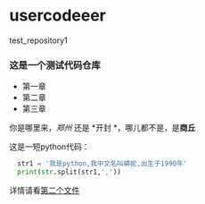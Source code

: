# usercodeeer
test_repository1

### 这是一个测试代码仓库
- 第一章
- 第二章
- 第三章

你是哪里来，*郑州* 还是 *开封 *，哪儿都不是，是**商丘**

这是一短python代码：
```python
  str1 = '我是python,我中文名叫蟒蛇,出生于1990年'
  print(str.split(str1,','))
```
详情请看[第二个文件](https://github.com/mphanker/usercodeeer/blob/main/second_file.md)
